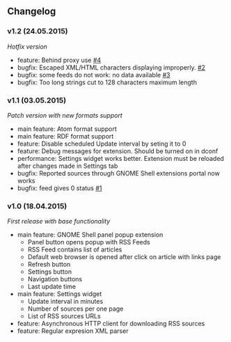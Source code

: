## Changelog

### v1.2 (24.05.2015)

*Hotfix version*

* feature: Behind proxy use [#4](https://github.com/todevelopers/gnome-shell-extension-rss-feed/issues/4)
* bugfix: Escaped XML/HTML characters displaying improperly. [#2](https://github.com/todevelopers/gnome-shell-extension-rss-feed/issues/2)
* bugfix: some feeds do not work: no data available [#3](https://github.com/todevelopers/gnome-shell-extension-rss-feed/issues/3)
* bugfix: Too long strings cut to 128 characters maximum length

### v1.1 (03.05.2015)

*Patch version with new formats support*

* main feature: Atom format support
* main feature: RDF format support
* feature: Disable scheduled Update interval by seting it to 0
* feature: Debug messages for extension. Should be turned on in dconf
* performance: Settings widget works better. Extension must be reloaded after changes made in Settings tab
* bugfix: Reported sources through GNOME Shell extensions portal now works
* bugfix: feed gives 0 status [#1](https://github.com/todevelopers/gnome-shell-extension-rss-feed/issues/1)

### v1.0 (18.04.2015)

*First release with base functionality*

* main feature: GNOME Shell panel popup extension
  * Panel button opens popup with RSS Feeds
  * RSS Feed contains list of articles
  * Default web browser is opened after click on article with links page
  * Refresh button
  * Settings button
  * Navigation buttons
  * Last update time
* main feature: Settings widget
  * Update interval in minutes
  * Number of sources per one page
  * List of RSS sources URLs
* feature: Asynchronous HTTP client for downloading RSS sources
* feature: Regular expresion XML parser
